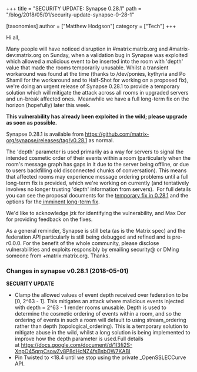 +++
title = "SECURITY UPDATE: Synapse 0.28.1"
path = "/blog/2018/05/01/security-update-synapse-0-28-1"

[taxonomies]
author = ["Matthew Hodgson"]
category = ["Tech"]
+++

Hi all,

Many people will have noticed disruption in #matrix:matrix.org and #matrix-dev:matrix.org on Sunday, when a validation bug in Synapse was exploited which allowed a malicious event to be inserted into the room with 'depth' value that made the rooms temporarily unusable. Whilst a transient workaround was found at the time (thanks to /dev/ponies, kythyria and Po Shamil for the workaround and to Half-Shot for working on a proposed fix), we're doing an urgent release of Synapse 0.28.1 to provide a temporary solution which will mitigate the attack across all rooms in upgraded servers and un-break affected ones.  Meanwhile we have a full long-term fix on the horizon (hopefully) later this week.

<strong>This vulnerability has already been exploited in the wild; please upgrade as soon as possible.</strong>

Synapse 0.28.1 is available from <a href="https://github.com/matrix-org/synapse/releases/tag/v0.28.1">https://github.com/matrix-org/synapse/releases/tag/v0.28.1</a> as normal.

The 'depth' parameter is used primarily as a way for servers to signal the intended cosmetic order of their events within a room (particularly when the room's message graph has gaps in it due to the server being offline, or due to users backfilling old disconnected chunks of conversation). This means that affected rooms may experience message ordering problems until a full long-term fix is provided, which we're working on currently (and tentatively involves no longer trusting 'depth' information from servers).  For full details you can see the proposal documents for the <a href="https://docs.google.com/document/d/1I3fi2S-XnpO45qrpCsowZv8P8dHcNZ4fsBsbOW7KABI/edit#">temporary fix in 0.28.1</a> and the options for the<a href="https://docs.google.com/document/d/16ofbjluy8ZKYL6nt7WLHG4GqSodJUWLUxHhI6xPEjr4/edit#"> imminent long-term fix</a>.

We'd like to acknowledge jzk for identifying the vulnerability, and Max Dor for providing feedback on the fixes.

As a general reminder, Synapse is still beta (as is the Matrix spec) and the federation API particularly is still being debugged and refined and is pre-r0.0.0. For the benefit of the whole community, please disclose vulnerabilities and exploits responsibly by emailing security@ or DMing someone from +matrix:matrix.org. Thanks.

### Changes in synapse v0.28.1 (2018-05-01)

<strong>SECURITY UPDATE</strong>
<ul>
 	<li>Clamp the allowed values of event depth received over federation to be [0, 2^63 - 1]. This mitigates an attack where malicious events injected with depth = 2^63 - 1 render rooms unusable. Depth is used to determine the cosmetic ordering of events within a room, and so the ordering of events in such a room will default to using stream_ordering rather than depth (topological_ordering). This is a temporary solution to mitigate abuse in the wild, whilst a long solution is being implemented to improve how the depth parameter is used.Full details at <a href="https://docs.google.com/document/d/1I3fi2S-XnpO45qrpCsowZv8P8dHcNZ4fsBsbOW7KABI" rel="nofollow">https://docs.google.com/document/d/1I3fi2S-XnpO45qrpCsowZv8P8dHcNZ4fsBsbOW7KABI</a></li>
 	<li>Pin Twisted to &lt;18.4 until we stop using the private _OpenSSLECCurve API.</li>
</ul>
